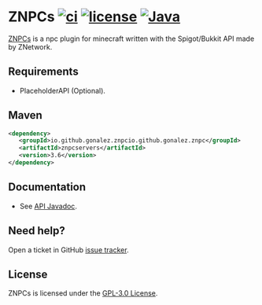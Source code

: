 # ZNPCs [![ci](https://github.com/gonalez/znpc-servers/actions/workflows/maven.yml/badge.svg)](https://github.com/gonalez/znpc-servers/actions/workflows/maven.yml) [![license](https://img.shields.io/github/license/gonalez/znpc-servers)](https://github.com/gonalez/znpc-servers/blob/master/LICENSE) [![Java](https://img.shields.io/badge/Java-8%2B-ff696c)](https://img.shields.io/badge/Java-8%2B-ff696c)

[ZNPCs](https://www.spigotmc.org/resources/znpcs.80940/) is a npc plugin for minecraft written with the Spigot/Bukkit API made by ZNetwork. 

## Requirements
* PlaceholderAPI (Optional).

## Maven

```xml
<dependency>
   <groupId>io.github.gonalez.znpcio.github.gonalez.znpc</groupId>
   <artifactId>znpcservers</artifactId>
   <version>3.6</version>
</dependency>
```

## Documentation

* See [API Javadoc](https://javadoc.io/doc/io.github.gonalez.znpcservers/znpcservers).

## Need help?

Open a ticket in GitHub [issue tracker](https://github.com/ZNetworkW/znpc-servers/issues).

## License

ZNPCs is licensed under the [GPL-3.0 License](LICENSE).
